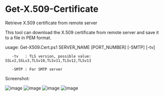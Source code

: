 # Get-X.509-Certificate
Retrieve X.509 certificate from remote server

This tool can download the X.509 certificate from remote server and save it to a file in PEM format.

usage: Get-X509.Cert.ps1 SERVER_NAME [PORT_NUMBER] [-SMTP] [-tv]

       -tv   : TLS version, possible value: SSLv2,SSLv3,TLSv10,TLSv11,TLSv12,TLSv13
       
       -SMTP : For SMTP server

Screenshot:

![image](https://user-images.githubusercontent.com/57880343/177472650-d91e910f-5436-41ed-9b88-63fb1ed4fed4.png)
![image](https://user-images.githubusercontent.com/57880343/177473477-e54f60ca-4ab2-4eb9-9c9f-40b6786096d7.png)
![image](https://user-images.githubusercontent.com/57880343/177472726-d824a887-98c2-4b1f-b355-5a563a023fba.png)
![image](https://user-images.githubusercontent.com/57880343/177472777-0afa023b-27d9-4733-a8b6-a7ba401a1387.png)
